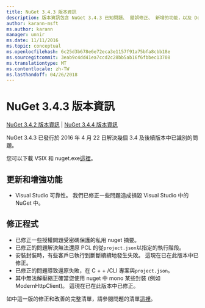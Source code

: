 ```yaml
---
title: NuGet 3.4.3 版本資訊
description: 版本資訊包含 NuGet 3.4.3 已知問題、 錯誤修正、 新增的功能，以及 Dcr。
author: karann-msft
ms.author: karann
manager: unnir
ms.date: 11/11/2016
ms.topic: conceptual
ms.openlocfilehash: 6c25d3b678e6e72eca3e1157f91a75bfa8cbb18e
ms.sourcegitcommit: 3eab9c4dd41ea7ccd2c28bb5ab16f6fbbec13708
ms.translationtype: MT
ms.contentlocale: zh-TW
ms.lasthandoff: 04/26/2018
---
```

# <a name="nuget-343-release-notes"></a>NuGet 3.4.3 版本資訊

[NuGet 3.4.2 版本資訊](../release-notes/nuget-3.4.2.md) | [NuGet 3.4.4 版本資訊](../release-notes/nuget-3.4.4.md)

NuGet 3.4.3 已發行於 2016 年 4 月 22 日解決幾個 3.4 及後續版本中已識別的問題。

您可以下載 VSIX 和 nuget.exe[這裡](https://dist.nuget.org/index.html)。

## <a name="updates-and-improvements"></a>更新和增強功能

* Visual Studio 可靠性。 我們已修正一些問題造成損毀 Visual Studio 中的 NuGet 中。

## <a name="fixes"></a>修正程式

* 已修正一些授權問題受密碼保護的私用 nuget 摘要。
* 已修正的問題解決無法還原 PCL 的從`project.json`以指定的執行階段。
* 安裝封裝時，有些客戶已執行到斷斷續續地發生失敗。 這現在已在此版本中已修正。
* 已修正的問題導致還原失敗，在 C + + /CLI 專案與`project.json`。
* 其中無法解壓縮正確當您使用 nuget 中 mono 某些封裝 (例如 ModernHttpClient)。 這現在已在此版本中已修正。

如中這一版的修正和改善的完整清單，請參閱問題的清單[這裡](https://github.com/NuGet/Home/issues?q=is%3Aissue+milestone%3A3.4.3+is%3Aclosed)。